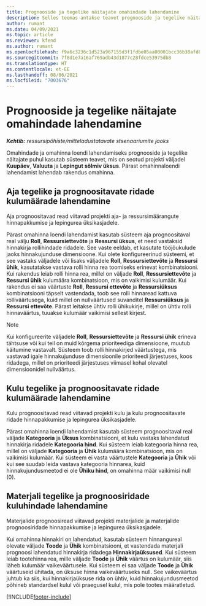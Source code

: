 ```yaml
---
title: Prognooside ja tegelike näitajate omahindade lahendamine
description: Selles teemas antakse teavet prognooside ja tegelike näitajate lahendamise kohta.
author: rumant
ms.date: 04/09/2021
ms.topic: article
ms.reviewer: kfend
ms.author: rumant
ms.openlocfilehash: f9a6c3236c1d523a967155d3f1fdbe05aa00001bcc36b38afd86270c4cd1d7cc
ms.sourcegitcommit: 7f8d1e7a16af769adb43d1877c28fdce53975db8
ms.translationtype: HT
ms.contentlocale: et-EE
ms.lasthandoff: 08/06/2021
ms.locfileid: "7003676"
---
```

# <a name="resolving-cost-prices-for-estimates-and-actuals"></a>Prognooside ja tegelike näitajate omahindade lahendamine

_**Kehtib:** ressursipõhiste/mitteladustatavate stsenaariumite jaoks_

Omahindade ja omahinna loendi lahendamiseks prognooside ja tegelike näitajate puhul kasutab süsteem teavet, mis on seotud projekti väljadel **Kuupäev**, **Valuuta** ja **Lepingut sõlmiv üksus**. Pärast omahinnaloendi lahendamist lahendab rakendus omahinna.

## <a name="resolving-cost-rates-on-actual-and-estimate-lines-for-time"></a>Aja tegelike ja prognoositavate ridade kulumäärade lahendamine

Aja prognoositavad read viitavad projekti aja- ja ressursimäärangute hinnapakkumise ja lepingurea üksikasjadele.

Pärast omahinna loendi lahendamist kasutab süsteem aja prognoositaval real välju **Roll**,  **Ressursiettevõte** ja **Ressursi üksus**, et need vastaksid hinnakirja rollihindade ridadele. See vaste eeldab, et kasutate tööjõukulude jaoks hinnakujunduse dimensioone. Kui olete konfigureerinud süsteemi, et see vastaks väljadele või lisaks väljadele **Roll**, **Ressursiettevõte** ja **Ressursi ühik**, kasutatakse vastava rolli hinna rea toomiseks erinevat kombinatsiooni. Kui rakendus leiab rolli hinna rea, millel on väljade **Roll**, **Ressursiettevõte** ja **Ressursi ühik** kulumäära kombinatsioon, mis on vaikimisi kulumäär. Kui rakendus ei saa väärtuste **Roll**, **Ressursi ettevõte** ja **Ressursiüksus** kombinatsiooni täpselt vastendada, toob see rolli hinnaread kattuva rolliväärtusega, kuid millel on nullväärtused suvanditel **Ressursiüksus** ja **Ressursi ettevõte**. Pärast leitakse ühtiv rolli ühikukirje, millel on ühtiv rolli hinnaväärtus, tuuakse kulumäär vaikimisi sellest kirjest. 

> [!NOTE]
> Kui konfigureerite väljadele **Roll**, **Ressursiettevõte** ja **Ressursi ühik** erineva tähtsuse või kui teil on muid kõrgema prioriteediga dimensioone, muutub käitumine vastavalt. Süsteem toob rolli hinnakirjed väärtustega, mis vastavad igale hinnakujunduse dimensioonile prioriteedi järjestuses, koos ridadega, millel on prioriteedi järjestuses viimasel kohal olevatel dimensioonidel nullväärtus.

## <a name="resolving-cost-rates-on-actual-and-estimate-lines-for-expense"></a>Kulu tegelike ja prognoositavate ridade kulumäärade lahendamine

Kulu prognoositavad read viitavad projekti kulu ja kulu prognoositavate ridade hinnapakkumise ja lepingurea üksikasjadele.

Pärast omahinna loendi lahendamist kasutab süsteem prognoositaval real väljade **Kategooria** ja **Üksus** kombinatsiooni, et kulu vastaks lahendatud hinnakirja ridadele **Kategooria hind**. Kui süsteem leiab kategooria hinna rea, millel on väljade **Kategooria** ja **Ühik** kulumäära kombinatsioon, mis on vaikimisi kulumäär. Kui süsteem ei vasta väärtustele **Kategooria** ja **Ühik** või kui see suudab leida vastava kategooria hinnarea, kuid hinnakujundusmeetod ei ole **Ühiku hind**, on omahinna määr vaikimisi null (0).

## <a name="resolving-cost-rates-on-actual-and-estimate-lines-for-material"></a>Materjali tegelike ja prognoosiridade kuluhindade lahendamine

Materjalide prognoosiread viitavad projekti materjalide ja materjalide prognoosiridade hinnapakkumise ja lepingurea üksikasjadele.

Kui omahinna hinnakiri on lahendatud, kasutab süsteem hinnangureal olevate väljade **Toode** ja **Ühik** kombinatsiooni, et vastendada materjali prognoosi lahendatud hinnakirja ridadega **Hinnakirjaüksused**. Kui süsteem leiab tootehinna rea, mille väljade **Toode** ja **Ühik** väärtus on kulumäär, siis läheb kulumäär vaikeväärtusele. Kui süsteem ei saa väljade **Toode** ja **Ühik** väärtuseid ühitada, on üksuse hinna vaikeväärtuseks null. See vaikeväärtus juhtub ka siis, kui hinnakirjaüksuse rida on ühtiv, kuid hinnakujundusmeetod põhineb standardsel kulul või praegusel kulul, mis pole tootes määratletud.

[!INCLUDE[footer-include](../includes/footer-banner.md)]
